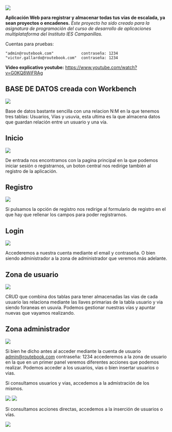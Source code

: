 ![](screenshots/logo.png)


**Aplicación Web para registrar y almacenar todas tus vías de escalada, ya sean proyectos o encadenes.**
_Este proyecto ha sido creado para la asignatura de programación del curso de desarrollo de aplicaciones multiplataforma
del Instituto IES Campanillas._

Cuentas para pruebas:

```
"admin@routebook.com"            contraseña: 1234                   
"victor.gallardo@routebook.com"  contraseña: 1234
```
**Video explicativo youtube:** https://www.youtube.com/watch?v=G0KQ8WiFRAg

## BASE DE DATOS creada con **Workbench**

![](screenshots/bbdd.png)

Base de datos bastante sencilla con una relacion N:M en la que tenemos tres tablas: Usuarios, Vías y usuvia, esta ultima 
es la que almacena datos que guardan relación entre un usuario y una vía.

## Inicio

![](screenshots/c1.png)

De entrada nos encontramos con la pagina principal en la que podemos iniciar sesión o registrarnos, un boton central nos redirige 
también al registro de la aplicación.

## Registro

![](screenshots/c3.png)

Si pulsamos la opción de registro nos redirige al formulario de registro en el que hay que rellenar los campos para poder registrarnos.

## Login 

![](screenshots/c2.png)

Accederemos a nuestra cuenta mediante el email y contraseña. O bien siendo administrador a la zona de administrador que veremos más adelante.

## Zona de usuario

![](screenshots/c4.png)

CRUD que combina dos tablas para tener almacenadas las vias de cada usuario las relaciona mediante las llaves primarias de la tabla usuario y via siendo foraneas en usuvia. Podemos gestionar nuestras vías y apuntar nuevas que vayamos realizando.

## Zona administrador

![](screenshots/c5.png)

Si bien he dicho antes al acceder mediante la cuenta de usuario admin@routebook.com contraseña: 1234 accederemos a la zona de usuario en la que en un primer panel veremos diferentes acciones que podemos realizar. Podemos acceder a los usuarios, vias o bien insertar usuarios o vias.

Si consultamos usuarios y vias, accedemos a la admistración de los mismos.

![](screenshots/c6.png)
![](screenshots/c7.png)

Si consultamos acciones directas, accedemos a la inserción de usuarios o vías.

![](screenshots/c8.png)







                      





